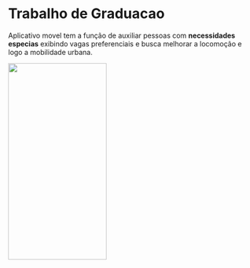 # Trabalho de Graduacao
Aplicativo movel tem a função de auxiliar pessoas com **necessidades especias** exibindo  vagas preferenciais e busca  melhorar a locomoção e logo a mobilidade urbana.

 <!-- ![Tela Inicial do app](https://github.com/allefsousa/TrabalhoGraduacao/blob/master/app/gitfoi.png)-->

<img src="https://github.com/allefsousa/TrabalhoGraduacao/blob/master/app/gitfoi.png" data-canonical-src="https://github.com/allefsousa/TrabalhoGraduacao/blob/master/app/gitfoi.png" width="200" height="400" />


